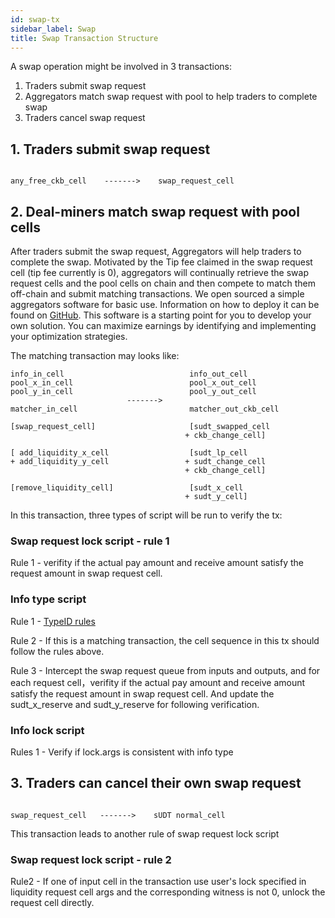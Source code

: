 ```yaml
---
id: swap-tx
sidebar_label: Swap
title: Swap Transaction Structure
---
```


A swap operation might be involved in 3 transactions:

1. Traders submit swap request
2. Aggregators match swap request with pool to help traders to complete swap
3. Traders cancel swap request

## 1. Traders submit swap request

```

any_free_ckb_cell    ------->    swap_request_cell

```

## 2. Deal-miners match swap request with pool cells

After traders submit the swap request, Aggregators will help traders to complete the swap. Motivated by the Tip fee claimed in the swap request cell (tip fee currently is 0), aggregators will continually retrieve the swap request cells and the pool cells on chain and then compete to match them off-chain and submit matching transactions. We open sourced a simple aggregators software for basic use. Information on how to deploy it can be found on [GitHub](https://github.com/glias/glia-sudt-swap-matcher). This software is a starting point for you to develop your own solution. You can maximize earnings by identifying and implementing your optimization strategies.

The matching transaction may looks like:

```
info_in_cell                            info_out_cell
pool_x_in_cell                          pool_x_out_cell
pool_y_in_cell                          pool_y_out_cell
                          ------->
matcher_in_cell                         matcher_out_ckb_cell

[swap_request_cell]                     [sudt_swapped_cell
                                       + ckb_change_cell]

[ add_liquidity_x_cell                  [sudt_lp_cell
+ add_liquidity_y_cell                 + sudt_change_cell
                                       + ckb_change_cell]

[remove_liquidity_cell]                 [sudt_x_cell
                                       + sudt_y_cell]

```   

In this transaction, three types of script will be run to verify the tx:

### Swap request lock script - rule 1

Rule 1 - verifity if the actual pay amount and receive amount satisfy the request amount in swap request cell.


### Info type script

Rule 1 - [TypeID rules](https://github.com/nervosnetwork/ckb/blob/master/script/src/type_id.rs)

Rule 2 - If this is a matching transaction, the cell sequence in this tx should follow the rules above.

Rule 3 - Intercept the swap request queue from inputs and outputs, and for each request cell，verifity if the actual pay amount and receive amount satisfy the request amount in swap request cell. And update the sudt_x_reserve and sudt_y_reserve for following verification.

### Info lock script

Rules 1 - Verify if lock.args is consistent with info type

## 3. Traders can cancel their own swap request

```

swap_request_cell   ------->    sUDT normal_cell 

```

This transaction leads to another rule of swap request lock script

### Swap request lock script - rule 2

Rule2 - If one of input cell in the transaction use user's lock specified in liquidity request cell args and the corresponding witness is not 0, unlock the request cell directly.
